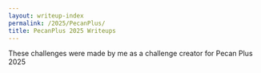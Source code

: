```yaml
---
layout: writeup-index
permalink: /2025/PecanPlus/
title: PecanPlus 2025 Writeups
---
```


These challenges were made by me as a challenge creator for Pecan Plus 2025
